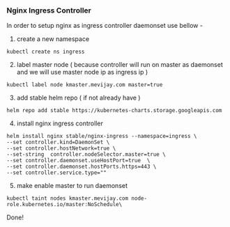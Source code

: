 ### Nginx Ingress Controller

In order to setup nginx as ingress controller daemonset use bellow -

1) create a new namespace

```kubectl create ns ingress```

2) label master node ( because controller will run on master as daemonset and we will use master node ip as ingress ip )

```kubectl label node kmaster.mevijay.com master=true```

3) add stable helm repo ( if not already have )

```helm repo add stable https://kubernetes-charts.storage.googleapis.com```

4) install nginx ingress controller
```
helm install nginx stable/nginx-ingress --namespace=ingress \
--set controller.kind=DaemonSet \
--set controller.hostNetwork=true \
--set-string  controller.nodeSelector.master=true \
--set controller.daemonset.useHostPort=true  \
--set controller.daemonset.hostPorts.https=443 \
--set controller.service.type=""
```
5) make enable master to run daemonset 

```kubectl taint nodes kmaster.mevijay.com node-role.kubernetes.io/master:NoSchedule\```

Done!

